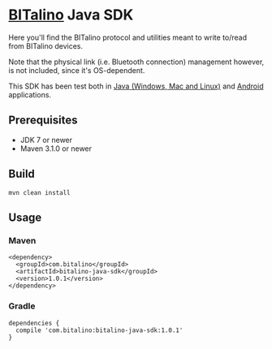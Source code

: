 [BITalino](http://www.bitalino.com) Java SDK
=============================================

Here you'll find the BITalino protocol and utilities meant to write to/read from BITalino devices.

Note that the physical link (i.e. Bluetooth connection) management however, is not included, since it's OS-dependent.

This SDK has been test both in [Java (Windows, Mac and Linux)](https://github.com/bitalino/bitalino-java-example) and [Android](https://github.com/bitalino/bitalino-android-example) applications.

## Prerequisites
- JDK 7 or newer
- Maven 3.1.0 or newer

## Build

```
mvn clean install
```

## Usage

### Maven

```
<dependency>
  <groupId>com.bitalino</groupId>
  <artifactId>bitalino-java-sdk</groupId>
  <version>1.0.1</version>
</dependency>
```

### Gradle

```
dependencies {
  compile 'com.bitalino:bitalino-java-sdk:1.0.1'
}
```
